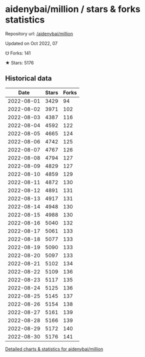 # aidenybai/million / stars & forks statistics

Repository url: [/aidenybai/million](https://github.com/aidenybai/million)

Updated on Oct 2022, 07

☋ Forks: 141

★ Stars: 5176

## Historical data
| Date | Stars | Forks |
|------|-------|-------|
| 2022-08-01 | 3429 | 94 | 
| 2022-08-02 | 3971 | 102 | 
| 2022-08-03 | 4387 | 116 | 
| 2022-08-04 | 4592 | 122 | 
| 2022-08-05 | 4665 | 124 | 
| 2022-08-06 | 4742 | 125 | 
| 2022-08-07 | 4767 | 126 | 
| 2022-08-08 | 4794 | 127 | 
| 2022-08-09 | 4829 | 127 | 
| 2022-08-10 | 4859 | 129 | 
| 2022-08-11 | 4872 | 130 | 
| 2022-08-12 | 4891 | 131 | 
| 2022-08-13 | 4917 | 131 | 
| 2022-08-14 | 4948 | 130 | 
| 2022-08-15 | 4988 | 130 | 
| 2022-08-16 | 5040 | 132 | 
| 2022-08-17 | 5061 | 133 | 
| 2022-08-18 | 5077 | 133 | 
| 2022-08-19 | 5090 | 133 | 
| 2022-08-20 | 5097 | 133 | 
| 2022-08-21 | 5102 | 134 | 
| 2022-08-22 | 5109 | 136 | 
| 2022-08-23 | 5117 | 135 | 
| 2022-08-24 | 5125 | 136 | 
| 2022-08-25 | 5145 | 137 | 
| 2022-08-26 | 5154 | 138 | 
| 2022-08-27 | 5161 | 139 | 
| 2022-08-28 | 5166 | 139 | 
| 2022-08-29 | 5172 | 140 | 
| 2022-08-30 | 5176 | 141 | 


[Detailed charts & statistics for aidenybai/million](https://reviewgithub.com/rep/aidenybai/million)
